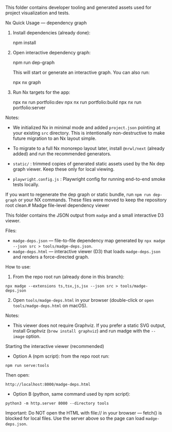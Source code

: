 This folder contains developer tooling and generated assets used for project visualization and tests.

Nx Quick Usage — dependency graph

1. Install dependencies (already done):

   npm install

2. Open interactive dependency graph:

   npm run dep-graph

   This will start or generate an interactive graph. You can also run:

   npx nx graph

3. Run Nx targets for the app:

   npx nx run portfolio:dev
   npx nx run portfolio:build
   npx nx run portfolio:server

Notes:
- We initialized Nx in minimal mode and added `project.json` pointing at your existing `src` directory. This is intentionally non-destructive to make future migration to an Nx layout simple.
- To migrate to a full Nx monorepo layout later, install `@nrwl/next` (already added) and run the recommended generators.


- `static/` : trimmed copies of generated static assets used by the Nx dep graph viewer. Keep these only for local viewing.
- `playwright.config.js` : Playwright config for running end-to-end smoke tests locally.

If you want to regenerate the dep graph or static bundle, run `npm run dep-graph` or your NX commands. These files were moved to keep the repository root clean.# Madge file-level dependency viewer

This folder contains the JSON output from `madge` and a small interactive D3 viewer.

Files:
- `madge-deps.json` — file-to-file dependency map generated by `npx madge --json src > tools/madge-deps.json`.
- `madge-deps.html` — interactive viewer (D3) that loads `madge-deps.json` and renders a force-directed graph.

How to use:
1. From the repo root run (already done in this branch):

```
npx madge --extensions ts,tsx,js,jsx --json src > tools/madge-deps.json
```

2. Open `tools/madge-deps.html` in your browser (double-click or `open tools/madge-deps.html` on macOS).

Notes:
- This viewer does not require Graphviz. If you prefer a static SVG output, install Graphviz (`brew install graphviz`) and run madge with the `--image` option.

Starting the interactive viewer (recommended)

- Option A (npm script): from the repo root run:

```
npm run serve:tools
```

Then open:

```
http://localhost:8000/madge-deps.html
```

- Option B (python, same command used by npm script):

```
python3 -m http.server 8000 --directory tools
```

Important: Do NOT open the HTML with file:// in your browser — fetch() is blocked for local files. Use the server above so the page can load `madge-deps.json`.
